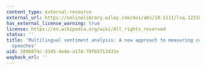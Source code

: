 ```yaml
---
content_type: external-resource
external_url: https://onlinelibrary.wiley.com/doi/abs/10.1111/lsq.12218
has_external_license_warning: true
license: https://en.wikipedia.org/wiki/All_rights_reserved
status: ''
title: 'Multilingual sentiment analysis: A new approach to measuring conflict in legislative
  speeches'
uid: 209b074c-3345-4e4e-a17d-79fb5713431e
wayback_url: ''
---
```

